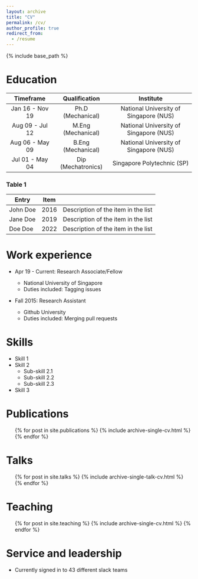```yaml
---
layout: archive
title: "CV"
permalink: /cv/
author_profile: true
redirect_from:
  - /resume
---
```


{% include base_path %}

Education
======
|Timeframe|Qualification|Institute|
|:--------:|:------:|:-------:|
|Jan 16 - Nov 19| Ph.D (Mechanical)| National University of Singapore (NUS)|
|Aug 09 - Jul 12| M.Eng (Mechanical)| National University of Singapore (NUS)|
|Aug 06 - May 09| B.Eng (Mechanical)| National University of Singapore (NUS)|
|Jul 01 - May 04| Dip (Mechatronics)| Singapore Polytechnic (SP)|


### Table 1

| Entry            | Item   |                                                              |
| --------         | ------ | ------------------------------------------------------------ |
| John Doe    | 2016   | Description of the item in the list                          |
| Jane Doe    | 2019   | Description of the item in the list                          |
| Doe Doe     | 2022   | Description of the item in the list                          |


Work experience
======
* Apr 19 - Current:  Research Associate/Fellow
  * National University of Singapore
  * Duties included: Tagging issues
  
* Fall 2015: Research Assistant
  * Github University
  * Duties included: Merging pull requests
  
  
Skills
======
* Skill 1
* Skill 2
  * Sub-skill 2.1
  * Sub-skill 2.2
  * Sub-skill 2.3
* Skill 3

Publications
======
  <ul>{% for post in site.publications %}
    {% include archive-single-cv.html %}
  {% endfor %}</ul>
  
Talks
======
  <ul>{% for post in site.talks %}
    {% include archive-single-talk-cv.html %}
  {% endfor %}</ul>
  
Teaching
======
  <ul>{% for post in site.teaching %}
    {% include archive-single-cv.html %}
  {% endfor %}</ul>
  
Service and leadership
======
* Currently signed in to 43 different slack teams

